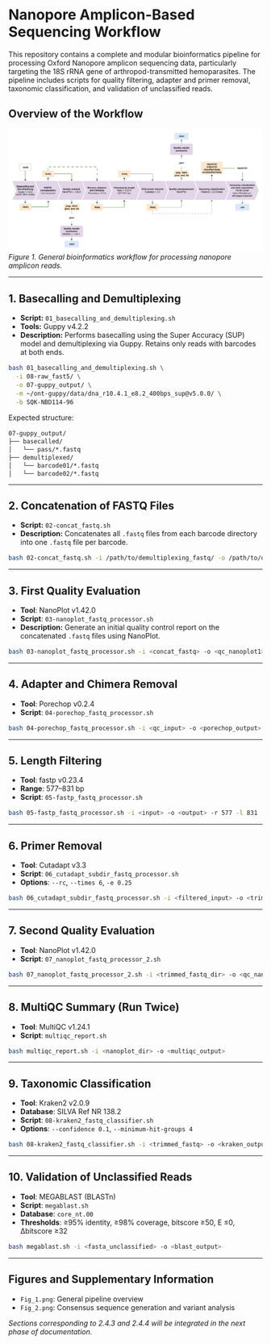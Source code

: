 # Nanopore Amplicon-Based Sequencing Workflow

This repository contains a complete and modular bioinformatics pipeline for processing Oxford Nanopore amplicon sequencing data, particularly targeting the 18S rRNA gene of arthropod-transmitted hemoparasites. The pipeline includes scripts for quality filtering, adapter and primer removal, taxonomic classification, and validation of unclassified reads.

## Overview of the Workflow

![Workflow overview](./Fig_1.png)
*Figure 1. General bioinformatics workflow for processing nanopore amplicon reads.*

---

## 1. Basecalling and Demultiplexing

* **Script:** `01_basecalling_and_demultiplexing.sh`
* **Tools:** Guppy v4.2.2
* **Description:** Performs basecalling using the Super Accuracy (SUP) model and demultiplexing via Guppy. Retains only reads with barcodes at both ends.

```bash
bash 01_basecalling_and_demultiplexing.sh \
  -i 08-raw_fast5/ \
  -o 07-guppy_output/ \
  -m ~/ont-guppy/data/dna_r10.4.1_e8.2_400bps_sup@v5.0.0/ \
  -b SQK-NBD114-96
```

Expected structure:

```
07-guppy_output/
├── basecalled/
│   └── pass/*.fastq
├── demultiplexed/
│   └── barcode01/*.fastq
│   └── barcode02/*.fastq
```

---

## 2. Concatenation of FASTQ Files

* **Script:** `02-concat_fastq.sh`
* **Description:** Concatenates all `.fastq` files from each barcode directory into one `.fastq` file per barcode.

```bash
bash 02-concat_fastq.sh -i /path/to/demultiplexing_fastq/ -o /path/to/output
```

---

## 3. First Quality Evaluation

* **Tool**: NanoPlot v1.42.0
* **Script**: `03-nanoplot_fastq_processor.sh`
* **Description:** Generate an initial quality control report on the concatenated `.fastq` files using NanoPlot.

```bash
bash 03-nanoplot_fastq_processor.sh -i <concat_fastq> -o <qc_nanoplot1>
```

---

## 4. Adapter and Chimera Removal

* **Tool**: Porechop v0.2.4
* **Script**: `04-porechop_fastq_processor.sh`

```bash
bash 04-porechop_fastq_processor.sh -i <qc_input> -o <porechop_output>
```

---

## 5. Length Filtering

* **Tool**: fastp v0.23.4
* **Range**: 577–831 bp
* **Script**: `05-fastp_fastq_processor.sh`

```bash
bash 05-fastp_fastq_processor.sh -i <input> -o <output> -r 577 -l 831
```

---

## 6. Primer Removal

* **Tool**: Cutadapt v3.3
* **Script**: `06_cutadapt_subdir_fastq_processor.sh`
* **Options**: `--rc`, `--times 6`, `-e 0.25`

```bash
bash 06_cutadapt_subdir_fastq_processor.sh -i <filtered_input> -o <trimmed_output>
```

---

## 7. Second Quality Evaluation

* **Tool**: NanoPlot v1.42.0
* **Script**: `07_nanoplot_fastq_processor_2.sh`

```bash
bash 07_nanoplot_fastq_processor_2.sh -i <trimmed_fastq_dir> -o <qc_nanoplot2>
```

---

## 8. MultiQC Summary (Run Twice)

* **Tool**: MultiQC v1.24.1
* **Script**: `multiqc_report.sh`

```bash
bash multiqc_report.sh -i <nanoplot_dir> -o <multiqc_output>
```

---

## 9. Taxonomic Classification

* **Tool**: Kraken2 v2.0.9
* **Database**: SILVA Ref NR 138.2
* **Script**: `08-kraken2_fastq_classifier.sh`
* **Options**: `--confidence 0.1`, `--minimum-hit-groups 4`

```bash
bash 08-kraken2_fastq_classifier.sh -i <trimmed_fastq> -o <kraken_output> -d <kraken_db>
```

---

## 10. Validation of Unclassified Reads

* **Tool**: MEGABLAST (BLASTn)
* **Script**: `megablast.sh`
* **Database**: `core_nt.00`
* **Thresholds**: ≥95% identity, ≥98% coverage, bitscore ≥50, E ≤0, Δbitscore ≥32

```bash
bash megablast.sh -i <fasta_unclassified> -o <blast_output>
```

---

## Figures and Supplementary Information

* `Fig_1.png`: General pipeline overview
* `Fig_2.png`: Consensus sequence generation and variant analysis

*Sections corresponding to 2.4.3 and 2.4.4 will be integrated in the next phase of documentation.*
